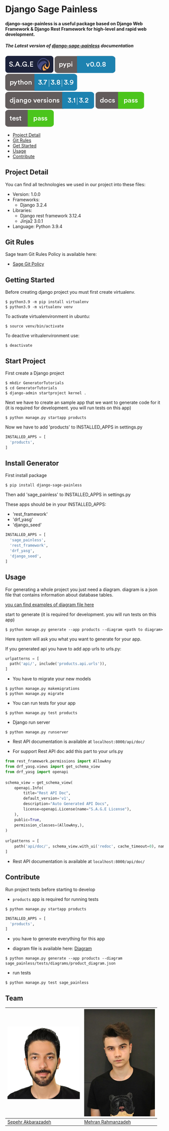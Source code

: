 # Django Sage Painless
#### django-sage-painless is a useful package based on Django Web Framework & Django Rest Framework for high-level and rapid web development.

##### The Latest version of [django-sage-painless](https://django-sage-painless.readthedocs.io/) documentation

![SageTeam](https://github.com/sageteam-org/django-sage-painless/blob/develop/docs/images/tag_sage.png?raw=true "a title")
![PyPI release](https://github.com/sageteam-org/django-sage-painless/blob/develop/docs/images/tag_pypi_0.0.8.png?raw=true "a title")
![Supported Python versions](https://github.com/sageteam-org/django-sage-painless/blob/develop/docs/images/tag_python-02.png?raw=true "a title")
![Supported Django versions](https://github.com/sageteam-org/django-sage-painless/blob/develop/docs/images/tag_django.png?raw=true "a title")
![Documentation](https://github.com/sageteam-org/django-sage-painless/blob/develop/docs/images/tag_docs.png?raw=true "a title")
![Test](https://github.com/sageteam-org/django-sage-painless/blob/develop/docs/images/tag_test.png?raw=true "a title")

- [Project Detail](#project-detail)
- [Git Rules](#git-rules)
- [Get Started](#getting-started)
- [Usage](#usage)
- [Contribute](#contribute)

## Project Detail

You can find all technologies we used in our project into these files:
* Version: 1.0.0
* Frameworks: 
  - Django 3.2.4
* Libraries:
  - Django rest framework 3.12.4
  - Jinja2 3.0.1
* Language: Python 3.9.4

## Git Rules

Sage team Git Rules Policy is available here:

- [Sage Git Policy](https://www.atlassian.com/git/tutorials/comparing-workflows/gitflow-workflow)

## Getting Started

Before creating django project you must first create virtualenv.

``` shell
$ python3.9 -m pip install virtualenv
$ python3.9 -m virtualenv venv
```

To activate virtualenvironment in ubuntu:

```shell
$ source venv/bin/activate
```

To deactive vritualenvironment use:

``` shell
$ deactivate
```

## Start Project

First create a Django project

```shell
$ mkdir GeneratorTutorials
$ cd GeneratorTutorials
$ django-admin startproject kernel .
```

Next we have to create an sample app that we want to generate code for it
(it is required for development. you will run tests on this app)

```shell
$ python manage.py startapp products
```

Now we have to add 'products' to INSTALLED_APPS in settings.py

```python
INSTALLED_APPS = [
  'products',
]
```

## Install Generator

First install package

```shell
$ pip install django-sage-painless
```

Then add 'sage_painless' to INSTALLED_APPS in settings.py

These apps should be in your INSTALLED_APPS:

- 'rest_framework'
- 'drf_yasg'
- 'django_seed'

```python
INSTALLED_APPS = [
  'sage_painless',
  'rest_framework',
  'drf_yasg',
  'django_seed',
]
```

## Usage

For generating a whole project you just need a diagram.
diagram is a json file that contains information about database tables.

[you can find examples of diagram file here](sage_painless/docs/diagrams)

start to generate
(it is required for development. you will run tests on this app)

```shell
$ python manage.py generate --app products --diagram <path to diagram>
```

Here system will ask you what you want to generate for your app.

If you generated api you have to add app urls to urls.py:

```python
urlpatterns = [
  path('api/', include('products.api.urls')),
]
```

- You have to migrate your new models

```shell
$ python manage.py makemigrations
$ python manage.py migrate
```

- You can run tests for your app

```shell
$ python manage.py test products
```

- Django run server

```shell
$ python manage.py runserver
```
- Rest API documentation is available at `localhost:8000/api/doc/`
  
- For support Rest API doc add this part to your urls.py

```python
from rest_framework.permissions import AllowAny
from drf_yasg.views import get_schema_view
from drf_yasg import openapi

schema_view = get_schema_view(
    openapi.Info(
        title="Rest API Doc",
        default_version='v1',
        description="Auto Generated API Docs",
        license=openapi.License(name="S.A.G.E License"),
    ),
    public=True,
    permission_classes=(AllowAny,),
)

urlpatterns = [
    path('api/doc/', schema_view.with_ui('redoc', cache_timeout=0), name='schema-swagger-ui'),
]
```

- Rest API documentation is available at `localhost:8000/api/doc/`

## Contribute

Run project tests before starting to develop

- `products` app is required for running tests

```shell
$ python manage.py startapp products
```

```python
INSTALLED_APPS = [
  'products',
]
```
- you have to generate everything for this app
  
- diagram file is available here: [Diagram](sage_painless/tests/diagrams/product_diagram.json)

```shell
$ python manage.py generate --app products --diagram sage_painless/tests/diagrams/product_diagram.json
```

- run tests

```shell
$ python manage.py test sage_painless
```

## Team
| [<img src="https://github.com/sageteam-org/django-sage-painless/blob/develop/docs/images/sepehr.jpeg?raw=true" width="230px" height="230px">](https://github.com/gr2m) | [<img src="https://github.com/sageteam-org/django-sage-painless/blob/develop/docs/images/mehran.png?raw=true" width="225px" height="340px">](https://github.com/pvdlg) |
| ---------------------------------------------------------------------------------------------------------------------------------------------------------------------- | ---------------------------------------------------------------------------------------------------------------------------------------------------- |
| [Sepehr Akbarazadeh](https://github.com/sepehr-akbarzadeh)                                                                                                             | [Mehran Rahmanzadeh](https://github.com/mrhnz)                                                                                                       |